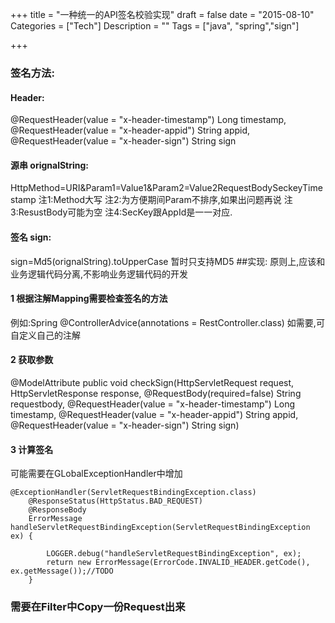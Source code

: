 +++
title = "一种统一的API签名校验实现"
draft = false
date = "2015-08-10"
Categories = ["Tech"] 
Description = "" 
Tags = ["java", "spring","sign"] 

+++


### 签名方法:
#### Header:
@RequestHeader(value = "x-header-timestamp") Long timestamp,
@RequestHeader(value = "x-header-appid") String appid,
@RequestHeader(value = "x-header-sign") String sign
#### 源串 orignalString:
HttpMethod=URI&Param1=Value1&Param2=Value2RequestBodySeckeyTimestamp
注1:Method大写
注2:为方便期间Param不排序,如果出问题再说
注3:ResustBody可能为空
注4:SecKey跟AppId是一一对应.
#### 签名 sign:
sign=Md5(orignalString).toUpperCase
暂时只支持MD5
##实现:
原则上,应该和业务逻辑代码分离,不影响业务逻辑代码的开发
#### 1 根据注解Mapping需要检查签名的方法
例如:Spring @ControllerAdvice(annotations = RestController.class)
如需要,可自定义自己的注解
#### 2 获取参数
@ModelAttribute
	public void checkSign(HttpServletRequest request, HttpServletResponse response, @RequestBody(required=false) String requestbody,
			@RequestHeader(value = "x-header-timestamp") Long timestamp,
			@RequestHeader(value = "x-header-appid") String appid,
			@RequestHeader(value = "x-header-sign") String sign) 
#### 3 计算签名
可能需要在GLobalExceptionHandler中增加

    @ExceptionHandler(ServletRequestBindingException.class) 
    	@ResponseStatus(HttpStatus.BAD_REQUEST)	
    	@ResponseBody 
    	ErrorMessage handleServletRequestBindingException(ServletRequestBindingException ex) {	
    		
    		LOGGER.debug("handleServletRequestBindingException", ex);
    		return new ErrorMessage(ErrorCode.INVALID_HEADER.getCode(), ex.getMessage());//TODO
    	}

### 需要在Filter中Copy一份Request出来

